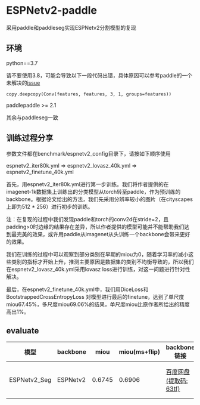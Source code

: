 # ESPNetv2-paddle

采用paddle和paddleseg实现ESPNetv2分割模型的复现

## 环境

python==3.7

请不要使用3.8，可能会导致以下一段代码出错，具体原因可以参考paddle的一个未解决的[issue](https://github.com/PaddlePaddle/Paddle/issues/26174)

    copy.deepcopy(Conv(features, features, 3, 1, groups=features))

paddlepaddle >= 2.1

其余与paddleseg一致

## 训练过程分享

参数文件都在benchmark/espnetv2_config目录下，请按如下顺序使用

espnetv2_iter80k.yml $\Rightarrow$ espnetv2_lovasz_40k.yml $\Rightarrow$ espnetv2_finetune_40k.yml

首先，用espnetv2_iter80k.yml进行第一步训练。我们将作者提供的在imagenet-1k数据集上训练出的分类模型从torch转至paddle，作为预训练的backbone。根据论文给出的方法，我们先采用分辨率较小的图片（在cityscapes上即为512 * 256）进行初步的训练。

注：在复现的过程中我们发现paddle和torch的conv2d在stride=2，且padding>0时边缘的结果存在差异，所以作者提供的模型可能并不能帮助我们达到最完美的效果，或许用paddle从imagenet从头训练一个backbone会带来更好的效果。

我们在训练的过程中可以观察到部分类别在早期的miou为0，随着学习率的减小这些类别的指标才开始上升，推测主要原因是数据集的类别不均衡导致的，所以我们在espnetv2_lovasz_40k.yml采用lovasz loss进行训练，对这一问题进行针对性解决。

最后，在espnetv2_finetune_40k.yml中，我们用DiceLoss和BootstrappedCrossEntropyLoss 对模型进行最后的finetune，达到了单尺度miou67.45%，多尺度miou69.06%的结果，单尺度miou比原作者所给出的精度高出1%。

## evaluate

| 模型 | backbone | miou | miou(ms+flip) | backbone链接 | model链接 |
|-------|----------|------|---------------|--------------|-----------|
|ESPNetv2_Seg|ESPNetv2|0.6745|0.6906|[百度网盘(提取码: 63tf)](https://pan.baidu.com/s/1HAqo9JTawwQtVlj2gPKY2g)|[百度网盘(提取码: 63tf)](https://pan.baidu.com/s/1HAqo9JTawwQtVlj2gPKY2g)|